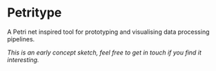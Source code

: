 # Petritype

A Petri net inspired tool for prototyping and visualising data processing pipelines.

*This is an early concept sketch, feel free to get in touch if you find it interesting.*

